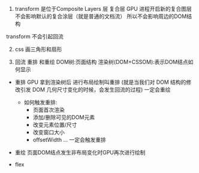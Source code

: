 1. transform  是位于Composite Layers 层     复合层
GPU 进程开启新的复合图层  不会影响默认的复合涂层（就是普通的文档流） 所以不会影响周边的DOM结构

  transform 不会引起回流

2. css 画三角形和扇形





3. 回流 重排 和重绘
DOM树:页面结构
渲染树(DOM+CSSOM):表示DOM结点如何显示

- 重排 GPU 拿到渲染树后 进行布局绘制叫重排 (就是当我们对 DOM 结构的修改引发 DOM 几何尺寸变化的时候，会发生回流的过程)
   一定会重绘
    - 如何触发重排:
        - 页面首次渲染
        - 添加/删除可见的DOM元素
        - 改变元素位置/尺寸
        - 改变窗口大小
        - offsetWidth ... 一定会触发重排

- 重绘 页面DOM结点发生非布局变化时GPU再次进行绘制



- flex